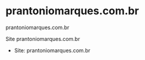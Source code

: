 prantoniomarques.com.br
===============

prantoniomarques.com.br

Site prantoniomarques.com.br

+ Site: prantoniomarques.com.br

